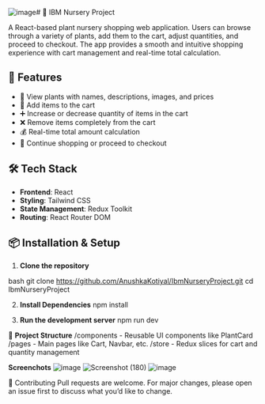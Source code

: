![image](https://github.com/user-attachments/assets/31f2164e-545f-473e-98f3-ef60f542a777)# 🌿 IBM Nursery Project

A React-based plant nursery shopping web application. Users can browse through a variety of plants, add them to the cart, adjust quantities, and proceed to checkout. The app provides a smooth and intuitive shopping experience with cart management and real-time total calculation.

## 🚀 Features

- 🌱 View plants with names, descriptions, images, and prices
- 🛒 Add items to the cart
- ➕ Increase or decrease quantity of items in the cart
- ❌ Remove items completely from the cart
- 💰 Real-time total amount calculation
- 🔄 Continue shopping or proceed to checkout

## 🛠️ Tech Stack

- **Frontend**: React
- **Styling**: Tailwind CSS
- **State Management**: Redux Toolkit
- **Routing**: React Router DOM

## 📦 Installation & Setup

1. **Clone the repository**

bash
git clone https://github.com/AnushkaKotiyal/IbmNurseryProject.git
cd IbmNurseryProject

2. **Install Dependencies**
npm install

3. **Run the development server**
npm run dev

📁 **Project Structure**
/components - Reusable UI components like PlantCard
/pages - Main pages like Cart, Navbar, etc.
/store - Redux slices for cart and quantity management

**Screenchots**
![image](https://github.com/user-attachments/assets/dc7fc774-958c-4900-9af2-7777edb3365d)
![Screenshot (180)](https://github.com/user-attachments/assets/ff09a51d-23d5-4da6-8df2-0779b7957967)
![image](https://github.com/user-attachments/assets/06717270-1808-41b8-8cc5-6a3b6ce418b3)

🤝 Contributing
Pull requests are welcome. For major changes, please open an issue first to discuss what you’d like to change.
